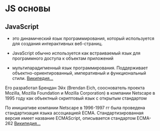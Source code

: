 # JS основы

## JavaScript

- это динамический язык программирования, который используется для создания интерактивных веб-страниц.

- JavaScript обычно используется как встраиваемый язык для программного доступа к объектам приложений

- мультипарадигменный язык программирования. Поддерживает объектно-ориентированный, императивный и функциональный стили. [Википедия...](https://ru.wikipedia.org/wiki/JavaScript)

Его разработал Брендан Эйх (Brendan Eich, сооснователь проекта Mozilla, Mozilla Foundation и Mozilla Corporation) в компании Netscape в 1995 году как объектный скриптовый язык с открытым стандартом

По инициативе компании Netscape в 1996-1997 гг была проведена стандартизация языка ассоциацией ECMA. Стандартизированная версия имеет название ECMAScript, описывается стандартом ECMA-262 [Википедия...](https://ru.wikipedia.org/wiki/ECMAScript)
